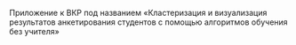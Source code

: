 Приложение к ВКР под названием «Кластеризация и визуализация результатов анкетирования студентов с помощью алгоритмов обучения без учителя»
